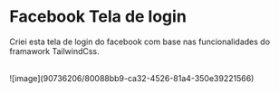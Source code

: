 <h1>Facebook Tela de login</h1>

<p id="description">Criei esta tela de login do facebook com base nas funcionalidades do framawork TailwindCss.</p>
<br>
![image](90736206/80088bb9-ca32-4526-81a4-350e39221566)


